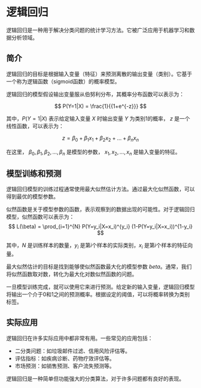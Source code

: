 # 逻辑回归

逻辑回归是一种用于解决分类问题的统计学习方法。它被广泛应用于机器学习和数据分析领域。

## 简介

逻辑回归的目标是根据输入变量（特征）来预测离散的输出变量（类别）。它基于一个称为逻辑函数（sigmoid函数）的概率模型。

逻辑回归的模型假设输出变量服从伯努利分布，其概率分布函数可以表示为：

$$
P(Y=1|X) = \frac{1}{{1+e^{-z}}}
$$

其中，$P(Y=1|X)$ 表示给定输入变量 $X$ 时输出变量 $Y$ 为类别1的概率， $z$ 是一个线性函数，可以表示为：

$$
z = \beta_0 + \beta_1x_1 + \beta_2x_2 + \ldots + \beta_nx_n
$$

在这里， $\beta_0, \beta_1, \beta_2, \ldots, \beta_n$ 是模型的参数， $x_1, x_2, \ldots, x_n$ 是输入变量的特征。

## 模型训练和预测

逻辑回归模型的训练过程通常使用最大似然估计方法。通过最大化似然函数，可以得到最优的模型参数。

似然函数是关于模型参数的函数，表示观察到的数据出现的可能性。对于逻辑回归模型，似然函数可以表示为：
$$
L(\beta) = \prod_{i=1}^{N} P(Y=y_i|X=x_i)^{y_i} (1-P(Y=y_i|X=x_i))^{1-y_i}
$$

其中，$N$ 是训练样本的数量，$y_i$ 是第$i$个样本的实际类别，$x_i$ 是第$i$个样本的特征向量。

最大似然估计的目标是找到能够使似然函数最大化的模型参数 $beta$。通常，我们将似然函数取对数，转化为最大化对数似然函数的问题。

一旦模型训练完成，就可以使用它来进行预测。给定新的输入变量，逻辑回归模型将输出一个介于0和1之间的预测概率。根据设定的阈值，可以将概率转换为类别标签。

## 实际应用

逻辑回归在许多实际应用中都非常有用。一些常见的应用包括：

- 二分类问题：如垃圾邮件过滤、信用风险评估等。
- 评估指标：如疾病诊断、药物疗效评估等。
- 市场预测：如销售预测、客户流失预测等。

逻辑回归是一种简单但功能强大的分类算法，对于许多问题都有良好的表现。


